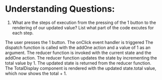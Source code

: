 # Understanding Questions:

1. What are the steps of execution from the pressing of the 1 button to the rendering of our updated value? List what part of the code excutes for each step.

The user presses the 1 button.
The onClick event handler is triggered
The dispatch function is called with the addOne action and a value of 1 as an argument.
The reducer function is invoked with the current state and the addOne action.
The reducer function updates the state by incrementing the total value by 1.
The updated state is returned from the reducer function.
The TotalDisplay component is rendered with the updated state.total value, which now shows the total + 1.
